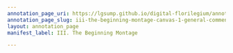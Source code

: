 ```yaml
---
annotation_page_uri: https://lgsump.github.io/digital-florilegium/annotations/iii-the-beginning-montage-canvas-1-general-commentary.json
annotation_page_slug: iii-the-beginning-montage-canvas-1-general-commentary
layout: annotation_page
manifest_label: III. The Beginning Montage

---
```

